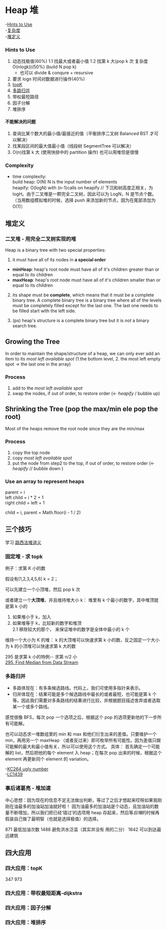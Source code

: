 # Heap 堆

-[Hints to Use](#Hints-to-Use)  
-[复杂度](#Complexity)  
-[堆定义](#堆定义)

### Hints to Use

1. 动态找极值(60%)
   1.1 找最大或者最小值
   1.2 找第 k ⼤(pop k 次 复杂度 O(nlogk))(50%) (build N pop k)
   - 也可以 divide & conqure + resursive
2. 要求 logn 时间对数据进⾏操作(40%)
3. [topK](#四大应用：topK)
4. [多路归并](#多路归并)
5. 带权最短路径
6. 因子分解
7. 堆排序

#### 不能解决的问题

1. 查询⽐某个数⼤的最⼩值/最接近的值（平衡排序⼆叉树 Balanced BST 才可以解决）
2. 找某段区间的最⼤值最⼩值（线段树 SegmentTree 可以解决）
3. O(n)找第 k ⼤ (使⽤快排中的 partition 操作) 也可以用堆但是很慢

### Complexity

- time complexity:  
  build heap: O(N) N is the input number of elements  
  heapify: O(logN) with (n-1)calls on heapify // 下沉和树高度正相关，为 logH。由于二叉堆是一颗完全二叉树，因此可以为 LogN，N 是节点个数。  
  （当用数组模拟堆的时候，选择 push 来添加新的节点，因为在尾部添加为 O(1)）

## 堆定义

### 二叉堆 - 用完全二叉树实现的堆

Heap is a binary tree with two special properties:

1. it must have all of its nodes in **a special order**

- **minHeap**: heap's root node must have all of it's children greater than or equal to its children
- **maxHeap**: heap's root node must have all of it's children smaller than or equal to its children

2. its shape must be **complete**, which means that it must be a complete binary tree.
   A complete binary tree is a binary tree where all of the levels must be completely filled except for the last one. The last one needs to be filled start with the left side.

3. (ps) heap's structure is a complete binary tree but it is _not_ a binary search tree.

## Growing the Tree

In order to maintain the shape/structure of a heap, we can only ever add an item to its _most left available spot_ (1.the bottom level, 2. the most left empty spot -> the last one in the array)

### Process

1. add to the _most left available spot_
2. swap the nodes, if out of order, to restore order (<- _heapify_ / bubble up)

## Shrinking the Tree (pop the max/min ele pop the root)

Most of the heaps remove the root node since they are the min/max

### Process

1. copy the top node
2. copy _most left available spot_
3. put the node from step2 to the top, if out of order, to restore order (<- _heapify_ // bubble down )

### Use an array to represent heaps

parent = i  
left child = i \* 2 + 1  
right child = left + 1

child = i, parent = Math.floor(i - 1 / 2)

## 三个技巧

学习 [路西法堆讲义](https://leetcode-solution.cn/solutionDetail?url=https%3A%2F%2Fapi.github.com%2Frepos%2Fazl397985856%2Fleetcode%2Fcontents%2Fthinkings%2Fheap-2.md&type=1)

### 固定堆 - 求 topk

例子：求第 K 小的数

假设有[1,2,3,4,5,6] k = 2；

可以先建立一个小顶堆，然后 pop k 次

或者建立一个**大顶堆**，并且维持堆大小 k：
堆里有 k 个最小的数字，其中堆顶就是第 k 小的

1. 如果堆小于 k，加入
2. 如果堆等于 k，比较新的数字和堆顶  
   2.1 移除较大的那个， 来保证堆中的数字是全体中最小的 k 个

维持一个大小为 K 的堆： k 的大顶堆可以快速求第 k 小的数，反之固定一个大小为 k 的小顶堆可以快速求第 k 大的数

295 是求第 k 小的特例-- 求第 n/2 小  
[295. Find Median from Data Stream](https://github.com/lilyzhaoyilu/LeetCode-Notes/blob/master/Basic200/Heap/LC295.%20Find%20Median%20from%20Data%20Stream.md)

### 多路归并

- 多路体现在：有多条候选路线。代码上，我们可使用多指针来表示。
- 归并体现在：结果可能是多个候选路线中最长的或者最短，也可能是第 k 个 等。因此我们需要对多条路线的结果进行比较，并根据题目描述舍弃或者选取某一个或多个路线。

感觉很像 BFS，每次 pop 一个选项之后，根据这个 pop 的选项更新他的下一步所有可能解。

也可以动态求一堆数组里的 min 和 max 和他们衍生出来的差值。只要维护一个 min，再用另一个 maxHeap （或者反过来）即可枚举所有可能性。因为差值只跟可能解的最大和最小值有关，所以可以使用这个方式。
具体： 首先确定一个可能解的 list，然后把他的每个 element 入 heap；在每次 pop 出来的时候，根据这个 element 再更新同个 element 的 variation。

-[KC264 ugly number](https://github.com/lilyzhaoyilu/LeetCode-Notes/blob/master/Basic200/Heap/LC264.%20Ugly%20Number%20II.md)  
-[LC1439](https://github.com/lilyzhaoyilu/LeetCode-Notes/blob/master/Basic200/Heap/LC1439.%20Find%20the%20Kth%20Smallest%20Sum%20of%20a%20Matrix%20With%20Sorted%20Rows.md)

### 事后诸葛亮 - 堆加速

中心思想：因为现在的信息不足无法做出判断，等过了之后才想起来哎呀如果我刚刚在油最多的加油站加油就好啦！
因为油最多的加油站是个动态，且加油站的数量不断增加，所以我们把已经‘错过’的选项用 heap 存起来，然后等*后悔*的时候再假装自己做了最明智（也就是选择极值）的选择。

871 最低加油次数
1488 避免洪水泛滥（其实并没有 用的二分）
1642 可以到达最远建筑

## 四大应用

### 四大应用：topK

347
973

### 四大应用：带权最短距离-dijkstra

### 四大应用：因子分解

### 四大应用：堆排序
